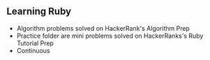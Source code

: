 ## Learning Ruby

- Algorithm problems solved on HackerRank's Algorithm Prep
- Practice folder are mini problems solved on HackerRanks's Ruby Tutorial Prep
- Continuous
